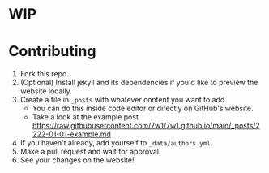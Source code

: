 # WIP

# Contributing
1. Fork this repo.
2. (Optional) Install jekyll and its dependencies if you'd like to preview the website locally.
3. Create a file in `_posts` with whatever content you want to add.
    - You can do this inside code editor or directly on GitHub's website.
    - Take a look at the example post https://raw.githubusercontent.com/7w1/7w1.github.io/main/_posts/2222-01-01-example.md
4. If you haven't already, add yourself to `_data/authors.yml`.
5. Make a pull request and wait for approval.
6. See your changes on the website!
